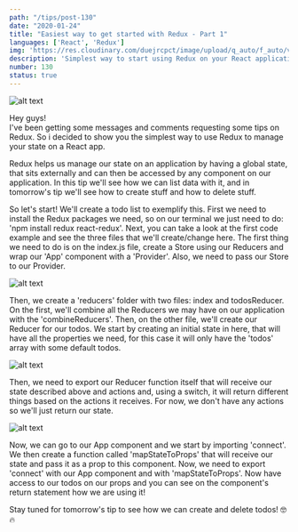 ```yaml
---
path: "/tips/post-130"
date: "2020-01-24"
title: "Easiest way to get started with Redux - Part 1"
languages: ['React', 'Redux']
img: 'https://res.cloudinary.com/duejrcpct/image/upload/q_auto/f_auto/v1587592516/tips/130-1_gz15s7.png'
description: 'Simplest way to start using Redux on your React applications'
number: 130
status: true
---
```


![alt text](https://res.cloudinary.com/duejrcpct/image/upload/q_auto/f_auto/v1587592516/tips/130-2_fiilcl.png "Redux")

Hey guys!  
I've been getting some messages and comments requesting some tips on Redux. So i decided to show you the simplest way to use Redux to manage your state on a React app.

Redux helps us manage our state on an application by having a global state, that sits externally and can then be accessed by any component on our application. In this tip we'll see how we can list data with it, and in tomorrow's tip we'll see how to create stuff and how to delete stuff.

So let's start! We'll create a todo list to exemplify this. First we need to install the Redux packages we need, so on our terminal we just need to do: 'npm install redux react-redux'.
Next, you can take a look at the first code example and see the three files that we'll create/change here.
The first thing we need to do is on the index.js file, create a Store using our Reducers and wrap our 'App' component with a 'Provider'. Also, we need to pass our Store to our Provider.

![alt text](https://res.cloudinary.com/duejrcpct/image/upload/q_auto/f_auto/v1587592517/tips/130-3_aiw0ns.png "Redux")

Then, we create a 'reducers' folder with two files: index and todosReducer. On the first, we'll combine all the Reducers we may have on our application with the 'combineReducers'. Then, on the other file, we'll create our Reducer for our todos.
We start by creating an initial state in here, that will have all the properties we need, for this case it will only have the 'todos' array with some default todos.

![alt text](https://res.cloudinary.com/duejrcpct/image/upload/q_auto/f_auto/v1587592517/tips/130-4_ljzvz9.png "Redux")

Then, we need to export our Reducer function itself that will receive our state described above and actions and, using a switch, it will return different things based on the actions it receives. For now, we don't have any actions so we'll just return our state.

![alt text](https://res.cloudinary.com/duejrcpct/image/upload/q_auto/f_auto/v1587592517/tips/130-3_aiw0ns.png "Redux")

Now, we can go to our App component and we start by importing 'connect'. We then create a function called 'mapStateToProps' that will receive our state and pass it as a prop to this component. Now, we need to export 'connect' with our App component and with 'mapStateToProps'. Now have access to our todos on our props and you can see on the component's return statement how we are using it!

Stay tuned for tomorrow's tip to see how we can create and delete todos! 🤓🔥